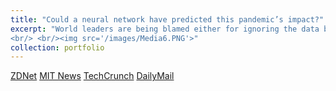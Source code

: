```yaml
---
title: "Could a neural network have predicted this pandemic’s impact?"
excerpt: "World leaders are being blamed either for ignoring the data belying the significance of the novel coronavirus, or paying too much attention to it. Perhaps it would help if neural networks made that data more relevant.
<br/> <br/><img src='/images/Media6.PNG'>"
collection: portfolio
---
```

[ZDNet](https://www.zdnet.com/article/could-a-neural-network-have-predicted-this-pandemics-impact/) [MIT News](https://news.mit.edu/2020/new-model-quantifies-impact-quarantine-measures-covid-19-spread-0416) [TechCrunch](https://techcrunch.com/2020/04/16/new-mit-machine-learning-model-shows-relaxing-quarantine-rules-will-spike-covid-19-cases/?guccounter=1&guce_referrer=aHR0cHM6Ly9uZXdzLm1pdC5lZHUv&guce_referrer_sig=AQAAABmE8QwEWETHzPC-ttZjXOaTFxQNdMKJRnwyEpF2_k_hjubF0gBFf_Pepdwxdww45rsLEU0HAt_m2udyFx79YpHBBxPJVoRPyZCIhS9Pjgsv0BU3GUgo4Ruohp3tVHmD9VfXsT1OWfgKMthDlF6ey4kp65T_d1yYwpM7RMYSBLvc) [DailyMail](https://www.dailymail.co.uk/sciencetech/article-8227025/Relaxing-coronavirus-lockdown-measures-soon-catastrophic-consequences.html)



